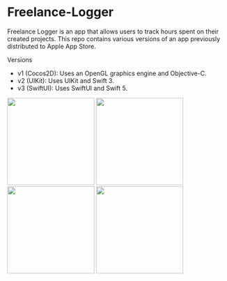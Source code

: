 # Freelance-Logger

Freelance Logger is an app that allows users to track hours spent on their created projects.
This repo contains various versions of an app previously distributed to Apple App Store.

Versions
- v1 (Cocos2D): Uses an OpenGL graphics engine and Objective-C.
- v2 (UIKit): Uses UIKit and Swift 3.
- v3 (SwiftUI): Uses SwiftUI and Swift 5.

<img src="https://user-images.githubusercontent.com/10712389/138963171-46339eb2-98cb-4b76-a644-5e00811d316a.png" width="200"/> <img src="https://user-images.githubusercontent.com/10712389/138963172-573c624f-f307-4b3d-adf9-15dd6d0408a1.png" width="200"/> <img src="https://user-images.githubusercontent.com/10712389/138963174-5a812596-6f34-4b2b-a23d-a0b8f65793eb.png" width="200"/> <img src="https://user-images.githubusercontent.com/10712389/138963175-f4a5599b-7f51-43cc-b773-0fe9341d5cc5.png" width="200"/>
